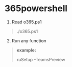 # 365powershell
1. Read o365.ps1
  > ./o365.ps1
2. Run any function
  > **example:**
  >
  > ruSetup -TeamsPreview
